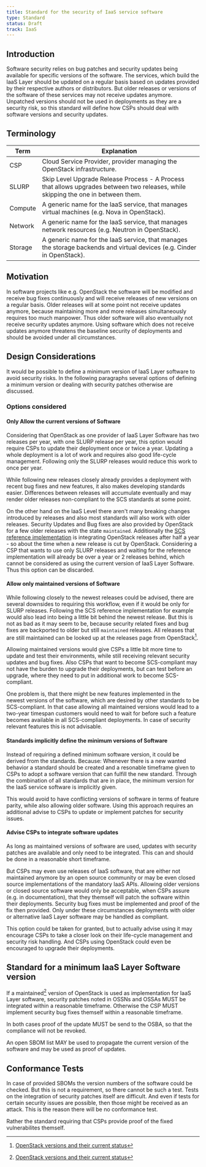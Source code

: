```yaml
---
title: Standard for the security of IaaS service software
type: Standard
status: Draft
track: IaaS
---
```


## Introduction

Software security relies on bug patches and security updates being available for specific versions of the software.
The services, which build the IaaS Layer should be updated on a regular basis based on updates provided by their respective authors or distributors.
But older releases or versions of the software of these services may not receive updates anymore.
Unpatched versions should not be used in deployments as they are a security risk, so this standard will define how CSPs should deal with software versions and security updates.

## Terminology

| Term                | Explanation                                                                                                                              |
| ------------------- | ---------------------------------------------------------------------------------------------------------------------------------------- |
| CSP                 | Cloud Service Provider, provider managing the OpenStack infrastructure.                                                                  |
| SLURP               | Skip Level Upgrade Release Process - A Process that allows upgrades between two releases, while skipping the one in between them.        |
| Compute             | A generic name for the IaaS service, that manages virtual machines (e.g. Nova in OpenStack).                                             |
| Network             | A generic name for the IaaS service, that manages network resources (e.g. Neutron in OpenStack).                                         |
| Storage             | A generic name for the IaaS service, that manages the storage backends and virtual devices (e.g. Cinder in OpenStack).                   |

## Motivation

In software projects like e.g. OpenStack the software will be modified and receive bug fixes continuously and will receive releases of new versions on a regular basis.
Older releases will at some point not receive updates anymore, because maintaining more and more releases simultaneously requires too much manpower.
Thus older software will also eventually not receive security updates anymore.
Using software which does not receive updates anymore threatens the baseline security of deployments and should be avoided under all circumstances.

## Design Considerations

It would be possible to define a minimum version of IaaS Layer software to avoid security risks.
In the following paragraphs several options of defining a minimum version or dealing with security patches otherwise are discussed.

### Options considered

#### Only Allow the current versions of Software

Considering that OpenStack as one provider of IaaS Layer Software has two releases per year, with one SLURP release per year, this option would require CSPs to update their deployment once or twice a year.
Updating a whole deployment is a lot of work and requires also good life-cycle management.
Following only the SLURP releases would reduce this work to once per year.

While following new releases closely already provides a deployment with recent bug fixes and new features, it also makes developing standards easier.
Differences between releases will accumulate eventually and may render older releases non-compliant to the SCS standards at some point.

On the other hand on the IaaS Level there aren't many breaking changes introduced by releases and also most standards will also work with older releases.
Security Updates and Bug fixes are also provided by OpenStack for a few older releases with the state `maintained`.
Additionally the [SCS reference implementation](https://github.com/SovereignCloudStack/release-notes/blob/main/Release7.md) is integrating OpenStack releases after half a year - so about the time when a new release is cut by OpenStack.
Considering a CSP that wants to use only SLURP releases and waiting for the reference implementation will already be over a year or 2 releases behind, which cannot be considered as using the current version of IaaS Layer Software.
Thus this option can be discarded.

#### Allow only maintained versions of Software

While following closely to the newest releases could be advised, there are several downsides to requiring this workflow, even if it would be only for SLURP releases.
Following the SCS reference implementation for example would also lead into being a little bit behind the newest release.
But this is not as bad as it may seem to be, because security related fixes and bug fixes are backported to older but still `maintained` releases.
All releases that are still maintained can be looked up at the releases page from OpenStack[^1].

Allowing maintained versions would give CSPs a little bit more time to update and test their environments, while still receiving relevant security updates and bug fixes.
Also CSPs that want to become SCS-compliant may not have the burden to upgrade their deployments, but can test before an upgrade, where they need to put in additional work to become SCS-compliant.

One problem is, that there might be new features implemented in the newest versions of the software, which are desired by other standards to be SCS-compliant.
In that case allowing all maintained versions would lead to a two-year timespan customers would need to wait for before such a feature becomes available in all SCS-compliant deployments.
In case of security relevant features this is not advisable.

#### Standards implicitly define the minimum versions of Software

Instead of requiring a defined minimum software version, it could be derived from the standards.
Because: Whenever there is a new wanted behavior a standard should be created and a resonable timeframe given to CSPs to adopt a software version that can fulfill the new standard.
Through the combination of all standards that are in place, the minimum version for the IaaS service software is implicitly given.

This would avoid to have conflicting versions of software in terms of feature parity, while also allowing older software.
Using this approach requires an additional advise to CSPs to update or implement patches for security issues.

#### Advise CSPs to integrate software updates

As long as maintained versions of software are used, updates with security patches are available and only need to be integrated.
This can and should be done in a reasonable short timeframe.

But CSPs may even use releases of IaaS software, that are either not maintained anymore by an open source community or may be even closed source implementations of the mandatory IaaS APIs.
Allowing older versions or closed source software would only be acceptable, when CSPs assure (e.g. in documentation), that they themself will patch the software within their deployments.
Security bug fixes must be implemented and proof of the fix then provided.
Only under these circumstances deployments with older or alternative IaaS Layer software may be handled as compliant.

This option could be taken for granted, but to actually advise using it may encourage CSPs to take a closer look on their life-cycle management and security risk handling.
And CSPs using OpenStack could even be encouraged to upgrade their deployments.

## Standard for a minimum IaaS Layer Software version

If a maintained[^1] version of OpenStack is used as implementation for IaaS Layer software, security patches noted in OSSNs and OSSAs MUST be integrated within a reasonable timeframe.
Otherwise the CSP MUST implement security bug fixes themself within a reasonable timeframe.

In both cases proof of the update MUST be send to the OSBA, so that the compliance will not be revoked.

An open SBOM list MAY be used to propagate the current version of the software and may be used as proof of updates.

[^1]: [OpenStack versions and their current status](https://releases.openstack.org)

## Conformance Tests

In case of provided SBOMs the version numbers of the software could be checked.
But this is not a requirement, so there cannot be such a test.
Tests on the integration of security patches itself are difficult.
And even if tests for certain security issues are possible, then those might be received as an attack.
This is the reason there will be no conformance test.

Rather the standard requiring that CSPs provide proof of the fixed vulnerabilites themself.
